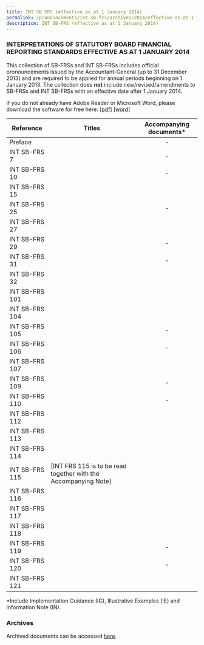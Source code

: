 ```yaml
---
title: INT SB FRS (effective as at 1 January 2014)
permalink: /pronouncements/int-sb-frs/archives/2014/effective-as-at-1-january-2014/
description: INT SB-FRS (effective as at 1 January 2014)
---
```

### INTERPRETATIONS OF STATUTORY BOARD FINANCIAL REPORTING STANDARDS EFFECTIVE AS AT 1 JANUARY 2014

  

This collection of SB-FRSs and INT SB-FRSs includes official pronouncements issued by the Accountant-General (up to 31 December 2013) and are required to be applied for annual periods beginning on 1 January 2013. The collection does **not** include new/revised/amendments to SB-FRSs and INT SB-FRSs with an effective date after 1 January 2014.

If you do not already have Adobe Reader or Microsoft Word, please download the software for free here: [\[pdf\]](http://www.adobe.com/products/acrobat/readstep2.html) [\[word\]](http://www.microsoft.com/downloads/details.aspx?FamilyID=95e24c87-8732-48d5-8689-ab826e7b8fdf&DisplayLang=en)

| Reference | Titles | Accompanying documents\* |
| --- | --- | :-: |
| Preface |  | - |
| INT SB-FRS 7 | | - |
| INT SB-FRS 10 |  | - |
| INT SB-FRS 15 |  |  |
| INT SB-FRS 25 |  | - |
| INT SB-FRS 27 |  |  |
| INT SB-FRS 29 |  | - |
| INT SB-FRS 31 |  | \- |
| INT SB-FRS 32 |  |  |
| INT SB-FRS 101 | | |
| INT SB-FRS 104 |  |  |
| INT SB-FRS 105 |  | \- |
| INT SB-FRS 106 |  | \- |
| INT SB-FRS 107 |  |   |
| INT SB-FRS 109 |  | \- |
| INT SB-FRS 110 |  | \- |
| INT SB-FRS 112 |  |  |
| INT SB-FRS 113 |  |  |
| INT SB-FRS 114 |  |  |
| INT SB-FRS 115 | \[INT FRS 115 is to be read together with the Accompanying Note\] |  |
| INT SB-FRS 116 |  |  |
| INT SB-FRS 117 | |  |
| INT SB-FRS 118 |  |  |
| INT SB-FRS 119 |  | \- |
| INT SB-FRS 120 |  | \- |
| INT SB-FRS 121 | |  |

  
\*Include Implementation Guidance (IG), Illustrative Examples (IE) and Information Note (IN).

  

### Archives 

  

Archived documents can be accessed [here](/pronouncements/interpretations-of-sb-frs/archives/).